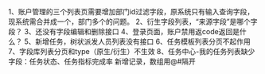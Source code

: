 1、账户管理的三个列表页需要增加部门id过滤字段，原系统只有输入查询字段，现系统需合并成一个，部门多个的问题。
2、衍生字段列表，“来源字段”是哪个字段？
3、还没有字段编辑和删除接口
4、登录页面，账户禁用返code返回是什么？
5、新增任务，树状派发人员列表没有接口
6、任务模板列表分页不起作用
7、字段库列表分页和type（原生/衍生）不生效
8、任务中心-我的任务列表缺少字段：任务状态、任务指标完成率
新增记录，数组用@#隔开
